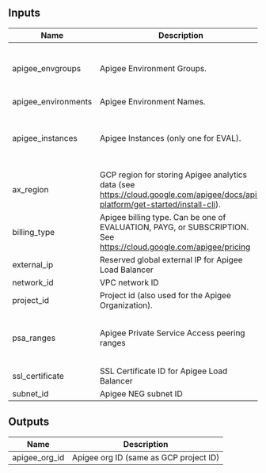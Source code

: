 <!-- BEGINNING OF PRE-COMMIT-TERRAFORM DOCS HOOK -->
## Inputs

| Name | Description | Type | Default | Required |
|------|-------------|------|---------|:--------:|
| apigee\_envgroups | Apigee Environment Groups. | <pre>map(object({<br>    environments = list(string)<br>    hostnames    = list(string)<br>  }))</pre> | `{}` | no |
| apigee\_environments | Apigee Environment Names. | `list(string)` | `[]` | no |
| apigee\_instances | Apigee Instances (only one for EVAL). | <pre>map(object({<br>    region       = string<br>    ip_range     = string<br>    environments = list(string)<br>  }))</pre> | `{}` | no |
| ax\_region | GCP region for storing Apigee analytics data (see https://cloud.google.com/apigee/docs/api-platform/get-started/install-cli). | `string` | n/a | yes |
| billing\_type | Apigee billing type. Can be one of EVALUATION, PAYG, or SUBSCRIPTION. See https://cloud.google.com/apigee/pricing | `string` | `"EVALUATION"` | no |
| external\_ip | Reserved global external IP for Apigee Load Balancer | `string` | n/a | yes |
| network\_id | VPC network ID | `string` | n/a | yes |
| project\_id | Project id (also used for the Apigee Organization). | `string` | n/a | yes |
| psa\_ranges | Apigee Private Service Access peering ranges | <pre>object({<br>      apigee-range = string<br>      google-managed-services-support-1 = string<br>  })</pre> | <pre>{<br>  "apigee-range": "10.0.0.0/22",<br>  "google-managed-services-support-1": "10.1.0.0/28"<br>}</pre> | no |
| ssl\_certificate | SSL Certificate ID for Apigee Load Balancer | `string` | n/a | yes |
| subnet\_id | Apigee NEG subnet ID | `string` | n/a | yes |

## Outputs

| Name | Description |
|------|-------------|
| apigee\_org\_id | Apigee org ID (same as GCP project ID) |

<!-- END OF PRE-COMMIT-TERRAFORM DOCS HOOK -->